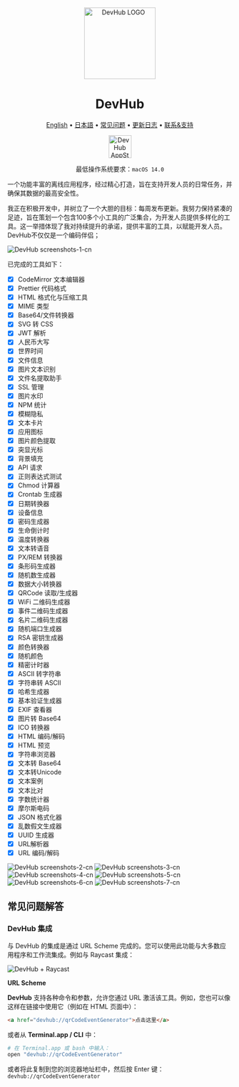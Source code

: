 <div align="center">
	<br />
	<br />
	<img src="./assets/logo.png" alt="DevHub LOGO" width="160" height="160">
	<h1>DevHub</h1>
  <!--rehype:style=border: 0;-->
  <p>
		<a href="./README.md">English</a> • 
		<a href="./README.ja.md">日本語</a> • 
		<a href="#常见问题解答">常见问题</a> • 
    	<a href="./CHANGELOG.zh.md">更新日志</a> • 
		<a target="_blank" href="https://wangchujiang.com/#/contact">联系&支持</a>
  </p>
  <p>
    <a target="_blank" href="https://apps.apple.com/app/devhub/id6476452351" title="DevHub AppStore"><img alt="DevHub AppStore" src="https://jaywcjlove.github.io/sb/download/macos.svg" height="51">
    </a>
  </p>
</div>

<div align="center">

最低操作系统要求：`macOS 14.0`

</div>

一个功能丰富的离线应用程序，经过精心打造，旨在支持开发人员的日常任务，并确保其数据的最高安全性。

我正在积极开发中，并树立了一个大胆的目标：每周发布更新。我努力保持紧凑的足迹，旨在策划一个包含100多个小工具的广泛集合，为开发人员提供多样化的工具。这一举措体现了我对持续提升的承诺，提供丰富的工具，以赋能开发人员。DevHub不仅仅是一个编码伴侣；

![DevHub screenshots-1-cn](./assets/screenshots-1-cn.png)

已完成的工具如下：

- [x] CodeMirror 文本编辑器
- [x] Prettier 代码格式
- [x] HTML 格式化与压缩工具
- [x] MIME 类型
- [x] Base64/文件转换器
- [x] SVG 转 CSS
- [x] JWT 解析
- [x] 人民币大写
- [x] 世界时间
- [x] 文件信息
- [x] 图片文本识别
- [x] 文件名提取助手
- [x] SSL 管理
- [x] 图片水印
- [x] NPM 统计
- [x] 模糊隐私
- [x] 文本卡片
- [x] 应用图标
- [x] 图片颜色提取
- [x] 突显光标
- [x] 背景填充
- [x] API 请求
- [x] 正则表达式测试
- [x] Chmod 计算器
- [x] Crontab 生成器
- [x] 日期转换器
- [x] 设备信息
- [x] 密码生成器
- [x] 生命倒计时
- [x] 温度转换器
- [x] 文本转语音
- [x] PX/REM 转换器
- [x] 条形码生成器
- [x] 随机数生成器
- [x] 数据大小转换器
- [x] QRCode 读取/生成器
- [x] WiFi 二维码生成器
- [x] 事件二维码生成器
- [x] 名片二维码生成器
- [x] 随机端口生成器
- [x] RSA 密钥生成器
- [x] 颜色转换器
- [x] 随机颜色
- [x] 精密计时器
- [x] ASCII 转字符串
- [x] 字符串转 ASCII
- [x] 哈希生成器
- [x] 基本验证生成器
- [x] EXIF 查看器
- [x] 图片转 Base64
- [x] ICO 转换器
- [x] HTML 编码/解码
- [x] HTML 预览
- [x] 字符串浏览器
- [x] 文本转 Base64
- [x] 文本转Unicode
- [x] 文本案例
- [x] 文本比对
- [x] 字数统计器
- [x] 摩尔斯电码
- [x] JSON 格式化器
- [x] 乱数假文生成器
- [x] UUID 生成器
- [x] URL解析器
- [x] URL 编码/解码

![DevHub screenshots-2-cn](./assets/screenshots-2-cn.png)
![DevHub screenshots-3-cn](./assets/screenshots-3-cn.png)
![DevHub screenshots-4-cn](./assets/screenshots-4-cn.png)
![DevHub screenshots-5-cn](./assets/screenshots-5-cn.png)
![DevHub screenshots-6-cn](./assets/screenshots-6-cn.png)
![DevHub screenshots-7-cn](./assets/screenshots-7-cn.png)

## 常见问题解答

### DevHub 集成

与 DevHub 的集成是通过 URL Scheme 完成的。您可以使用此功能与大多数应用程序和工作流集成。例如与 Raycast 集成：

![DevHub + Raycast](./assets/raycast.png)

**URL Scheme**

**DevHub** 支持各种命令和参数，允许您通过 URL 激活该工具。例如，您也可以像这样在链接中使用它（例如在 HTML 页面中）：

```html
<a href="devhub://qrCodeEventGenerator">点击这里</a>
```

或者从 **Terminal.app / CLI** 中：

```bash
# 在 Terminal.app 或 bash 中输入：
open "devhub://qrCodeEventGenerator"
```

或者将此复制到您的浏览器地址栏中，然后按 Enter 键： `devhub://qrCodeEventGenerator`


